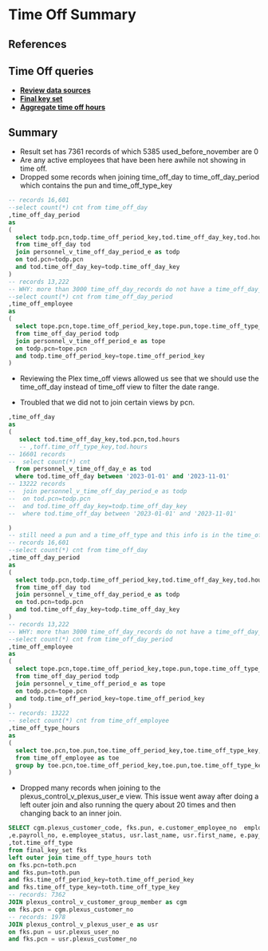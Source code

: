 # Time Off Summary

## References

## Time Off queries

- **[Review data sources](./time_off_review_data_sources.sql)**
- **[Final key set](./time_off_final_key_set.sql)**
- **[Aggregate time off hours](time_off_aggegate_hours.sql)**

## Summary

- Result set has 7361 records of which 5385 used_before_november are 0
- Are any active employees that have been here awhile not showing in time off.
- Dropped some records when joining time_off_day to time_off_day_period which contains the pun and time_off_type_key

```sql
-- records 16,601
--select count(*) cnt from time_off_day
,time_off_day_period
as
(
  select todp.pcn,todp.time_off_period_key,tod.time_off_day_key,tod.hours
  from time_off_day tod
  join personnel_v_time_off_day_period_e as todp
  on tod.pcn=todp.pcn
  and tod.time_off_day_key=todp.time_off_day_key
)
-- records 13,222
-- WHY: more than 3000 time_off_day_records do not have a time_off_day_period record
--select count(*) cnt from time_off_day_period
,time_off_employee
as
(
  select tope.pcn,tope.time_off_period_key,tope.pun,tope.time_off_type_key,todp.hours
  from time_off_day_period todp
  join personnel_v_time_off_period_e as tope
  on todp.pcn=tope.pcn
  and todp.time_off_period_key=tope.time_off_period_key
)
```

- Reviewing the Plex time_off views allowed us see that we should use the time_off_day instead of time_off view to filter the date range.

- Troubled that we did not to join certain views by pcn.  

```sql
,time_off_day
as
(
   select tod.time_off_day_key,tod.pcn,tod.hours
   -- ,toff.time_off_type_key,tod.hours 
-- 16601 records
--  select count(*) cnt
  from personnel_v_time_off_day_e as tod
  where tod.time_off_day between '2023-01-01' and '2023-11-01'
-- 13222 records
--  join personnel_v_time_off_day_period_e as todp
--  on tod.pcn=todp.pcn
--  and tod.time_off_day_key=todp.time_off_day_key
--  where tod.time_off_day between '2023-01-01' and '2023-11-01'

)
-- still need a pun and a time_off_type and this info is in the time_off_period_view
-- records 16,601
--select count(*) cnt from time_off_day
,time_off_day_period
as
(
  select todp.pcn,todp.time_off_period_key,tod.time_off_day_key,tod.hours
  from time_off_day tod
  join personnel_v_time_off_day_period_e as todp
  on tod.pcn=todp.pcn
  and tod.time_off_day_key=todp.time_off_day_key
)
-- records 13,222
-- WHY: more than 3000 time_off_day_records do not have a time_off_day_period record
--select count(*) cnt from time_off_day_period
,time_off_employee
as
(
  select tope.pcn,tope.time_off_period_key,tope.pun,tope.time_off_type_key,todp.hours
  from time_off_day_period todp
  join personnel_v_time_off_period_e as tope
  on todp.pcn=tope.pcn
  and todp.time_off_period_key=tope.time_off_period_key
)
-- records: 13222
-- select count(*) cnt from time_off_employee
,time_off_type_hours
as
(
  select toe.pcn,toe.pun,toe.time_off_period_key,toe.time_off_type_key,SUM(toe.hours) as time_off_type_hours
  from time_off_employee as toe
  group by toe.pcn,toe.time_off_period_key,toe.pun,toe.time_off_type_key
)

``````

- Dropped many records when joining to the plexus_control_v_plexus_user_e  view. This issue went away after doing a left outer join and also running the query about 20 times and then changing back to an inner join.

```sql
SELECT cgm.plexus_customer_code, fks.pun, e.customer_employee_no  employee_no
,e.payroll_no, e.employee_status, usr.last_name, usr.first_name, e.pay_type
,tot.time_off_type
from final_key_set fks
left outer join time_off_type_hours toth
on fks.pcn=toth.pcn
and fks.pun=toth.pun
and fks.time_off_period_key=toth.time_off_period_key
and fks.time_off_type_key=toth.time_off_type_key
-- records: 7362
JOIN plexus_control_v_customer_group_member as cgm
on fks.pcn = cgm.plexus_customer_no
-- records: 1978
JOIN plexus_control_v_plexus_user_e as usr
on fks.pun = usr.plexus_user_no
and fks.pcn = usr.plexus_customer_no
```
